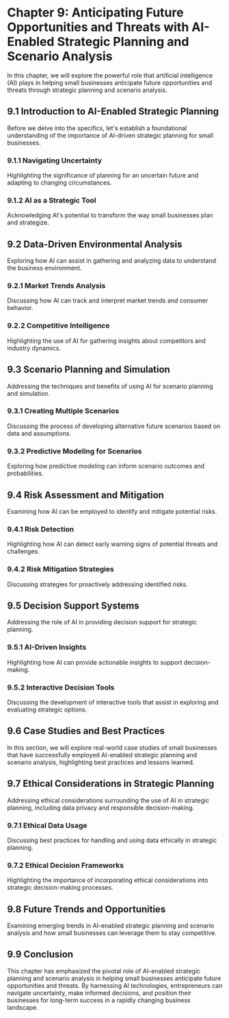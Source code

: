 Chapter 9: Anticipating Future Opportunities and Threats with AI-Enabled Strategic Planning and Scenario Analysis
=================================================================================================================

In this chapter, we will explore the powerful role that artificial intelligence (AI) plays in helping small businesses anticipate future opportunities and threats through strategic planning and scenario analysis.

9.1 Introduction to AI-Enabled Strategic Planning
-------------------------------------------------

Before we delve into the specifics, let's establish a foundational understanding of the importance of AI-driven strategic planning for small businesses.

### 9.1.1 Navigating Uncertainty

Highlighting the significance of planning for an uncertain future and adapting to changing circumstances.

### 9.1.2 AI as a Strategic Tool

Acknowledging AI's potential to transform the way small businesses plan and strategize.

9.2 Data-Driven Environmental Analysis
--------------------------------------

Exploring how AI can assist in gathering and analyzing data to understand the business environment.

### 9.2.1 Market Trends Analysis

Discussing how AI can track and interpret market trends and consumer behavior.

### 9.2.2 Competitive Intelligence

Highlighting the use of AI for gathering insights about competitors and industry dynamics.

9.3 Scenario Planning and Simulation
------------------------------------

Addressing the techniques and benefits of using AI for scenario planning and simulation.

### 9.3.1 Creating Multiple Scenarios

Discussing the process of developing alternative future scenarios based on data and assumptions.

### 9.3.2 Predictive Modeling for Scenarios

Exploring how predictive modeling can inform scenario outcomes and probabilities.

9.4 Risk Assessment and Mitigation
----------------------------------

Examining how AI can be employed to identify and mitigate potential risks.

### 9.4.1 Risk Detection

Highlighting how AI can detect early warning signs of potential threats and challenges.

### 9.4.2 Risk Mitigation Strategies

Discussing strategies for proactively addressing identified risks.

9.5 Decision Support Systems
----------------------------

Addressing the role of AI in providing decision support for strategic planning.

### 9.5.1 AI-Driven Insights

Highlighting how AI can provide actionable insights to support decision-making.

### 9.5.2 Interactive Decision Tools

Discussing the development of interactive tools that assist in exploring and evaluating strategic options.

9.6 Case Studies and Best Practices
-----------------------------------

In this section, we will explore real-world case studies of small businesses that have successfully employed AI-enabled strategic planning and scenario analysis, highlighting best practices and lessons learned.

9.7 Ethical Considerations in Strategic Planning
------------------------------------------------

Addressing ethical considerations surrounding the use of AI in strategic planning, including data privacy and responsible decision-making.

### 9.7.1 Ethical Data Usage

Discussing best practices for handling and using data ethically in strategic planning.

### 9.7.2 Ethical Decision Frameworks

Highlighting the importance of incorporating ethical considerations into strategic decision-making processes.

9.8 Future Trends and Opportunities
-----------------------------------

Examining emerging trends in AI-enabled strategic planning and scenario analysis and how small businesses can leverage them to stay competitive.

9.9 Conclusion
--------------

This chapter has emphasized the pivotal role of AI-enabled strategic planning and scenario analysis in helping small businesses anticipate future opportunities and threats. By harnessing AI technologies, entrepreneurs can navigate uncertainty, make informed decisions, and position their businesses for long-term success in a rapidly changing business landscape.
